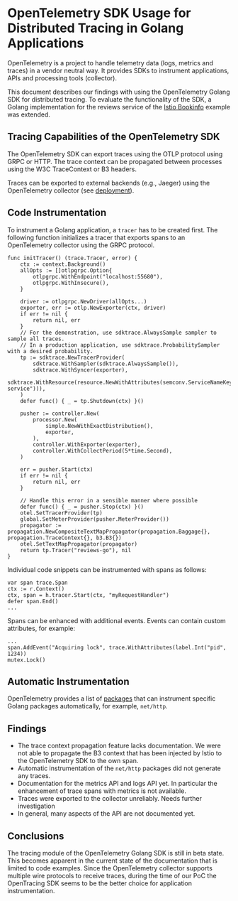 # OpenTelemetry SDK Usage for Distributed Tracing in Golang Applications

OpenTelemetry is a project to handle telemetry data (logs, metrics and traces) in a vendor neutral way. It provides SDKs to instrument applications, APIs and processing tools (collector).

This document describes our findings with using the OpenTelemetry Golang SDK for distributed tracing. To evaluate the functionality of the SDK, a Golang implementation for the reviews service of the [Istio Bookinfo](https://istio.io/latest/docs/examples/bookinfo/) example was extended.

## Tracing Capabilities of the OpenTelemetry SDK

The OpenTelemetry SDK can export traces using the OTLP protocol using GRPC or HTTP. The trace context can be propagated between processes using the W3C TraceContext or B3 headers.

Traces can be exported to external backends (e.g., Jaeger) using the OpenTelemetry collector (see [deployment](deployment-tracing.md)).

## Code Instrumentation

To instrument a Golang application, a `tracer` has to be created first. The following function initializes a tracer that exports spans to an OpenTelemetry collector using the GRPC protocol.

```
func initTracer() (trace.Tracer, error) {
	ctx := context.Background()
	allOpts := []otlpgrpc.Option{
		otlpgrpc.WithEndpoint("localhost:55680"),
		otlpgrpc.WithInsecure(),
	}

	driver := otlpgrpc.NewDriver(allOpts...)
	exporter, err := otlp.NewExporter(ctx, driver)
	if err != nil {
		return nil, err
	}
	// For the demonstration, use sdktrace.AlwaysSample sampler to sample all traces.
	// In a production application, use sdktrace.ProbabilitySampler with a desired probability.
	tp := sdktrace.NewTracerProvider(
		sdktrace.WithSampler(sdktrace.AlwaysSample()),
		sdktrace.WithSyncer(exporter),
		sdktrace.WithResource(resource.NewWithAttributes(semconv.ServiceNameKey.String("my-service"))),
	)
	defer func() { _ = tp.Shutdown(ctx) }()

	pusher := controller.New(
		processor.New(
			simple.NewWithExactDistribution(),
			exporter,
		),
		controller.WithExporter(exporter),
		controller.WithCollectPeriod(5*time.Second),
	)

	err = pusher.Start(ctx)
	if err != nil {
		return nil, err
	}

	// Handle this error in a sensible manner where possible
	defer func() { _ = pusher.Stop(ctx) }()
	otel.SetTracerProvider(tp)
	global.SetMeterProvider(pusher.MeterProvider())
	propagator := propagation.NewCompositeTextMapPropagator(propagation.Baggage{}, propagation.TraceContext{}, b3.B3{})
	otel.SetTextMapPropagator(propagator)
	return tp.Tracer("reviews-go"), nil
}
```

Individual code snippets can be instrumented with spans as follows:

```
var span trace.Span
ctx := r.Context()
ctx, span = h.tracer.Start(ctx, "myRequestHandler")
defer span.End()
...
```

Spans can be enhanced with additional events. Events can contain custom attributes, for example:

```
...
span.AddEvent("Acquiring lock", trace.WithAttributes(label.Int("pid", 1234))
mutex.Lock()
```

## Automatic Instrumentation

OpenTelemetry provides a list of [packages](https://github.com/open-telemetry/opentelemetry-go-contrib/tree/main/instrumentation) that can instrument specific Golang packages automatically, for example, `net/http`.

## Findings

* The trace context propagation feature lacks documentation. We were not able to propagate the B3 context that has been injected by Istio to the OpenTelemetry SDK to the own span.
* Automatic instrumentation of the `net/http` packages did not generate any traces.
* Documentation for the metrics API and logs API yet. In particular the enhancement of trace spans with metrics is not available.
* Traces were exported to the collector unreliably. Needs further investigation
* In general, many aspects of the API are not documented yet.

## Conclusions

The tracing module of the OpenTelemetry Golang SDK is still in beta state. This becomes apparent in the current state of the documentation that is limited to code examples. Since the OpenTelemetry collector supports multiple wire protocols to receive traces, during the time of our PoC the OpenTracing SDK seems to be the better choice for application instrumentation.
